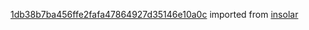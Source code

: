 [1db38b7ba456ffe2fafa47864927d35146e10a0c](https://github.com/insolar/insolar/commit/1db38b7ba456ffe2fafa47864927d35146e10a0c) imported from [insolar](https://github.com/insolar/insolar)
